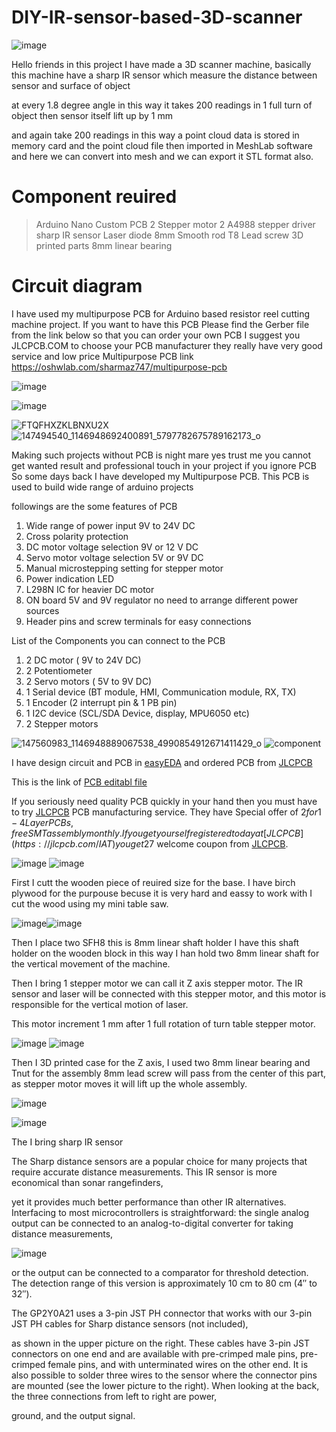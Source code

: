 # DIY-IR-sensor-based-3D-scanner

![image](https://user-images.githubusercontent.com/19898602/149886156-3b7f4e16-ebcf-42cf-9cf9-9ec615e64d51.png)


Hello friends in this project I have made a 3D scanner machine, basically this machine have a sharp IR sensor which measure the distance between sensor and surface of object 

at every 1.8 degree angle in this way it takes 200 readings in 1 full turn of object then sensor itself lift up by 1 mm 

and again take 200 readings in this way a point cloud data is stored in memory card and the point cloud file then imported in MeshLab software and here we can convert into mesh and we can export it STL format also.

# Component reuired

> Arduino Nano
> Custom PCB
> 2 Stepper motor
> 2 A4988 stepper driver
> sharp IR sensor
> Laser diode
> 8mm Smooth rod
> T8 Lead screw
> 3D printed parts
> 8mm linear bearing

# Circuit diagram

I have used my multipurpose PCB for Arduino based resistor reel cutting machine project. If you want to have this PCB
Please find the Gerber file from the link below so that you can order your own PCB
I suggest you JLCPCB.COM to choose your PCB manufacturer they really have very good service and low price
Multipurpose PCB link https://oshwlab.com/sharmaz747/multipurpose-pcb

![image](https://user-images.githubusercontent.com/19898602/147902257-944dde5c-a1d4-4965-8f19-e7afe7c55594.png)


![image](https://user-images.githubusercontent.com/19898602/147902264-771d306d-764e-43c0-839d-90a81e485e16.png)


![FTQFHXZKLBNXU2X](https://user-images.githubusercontent.com/19898602/122632825-db9b8e80-d0f2-11eb-8281-3239f1275adc.jpg)
![147494540_1146948692400891_5797782675789162173_o](https://user-images.githubusercontent.com/19898602/122632834-ee15c800-d0f2-11eb-9385-0bcb4b05119a.jpg)

Making such projects without PCB is night mare yes trust me
you cannot get wanted result and professional touch in your project if you ignore PCB
So some days back I have developed my Multipurpose PCB.
This PCB is used to build wide range of arduino projects 

followings are the some features of PCB

1. Wide range of power input 9V to 24V DC
2. Cross polarity protection
3. DC motor voltage selection 9V or 12 V DC
4. Servo motor voltage selection 5V or 9V DC
5. Manual microstepping setting for stepper motor
6. Power indication LED
7. L298N IC for heavier DC motor
8. ON board 5V and 9V regulator no need to arrange different power sources
9. Header pins and screw terminals for easy connections

List of the Components you can connect to the PCB

1. 2 DC motor ( 9V to 24V DC)
2. 2 Potentiometer
3. 2 Servo motors ( 5V to 9V DC)
4. 1 Serial device (BT module, HMI, Communication module, RX, TX)
5. 1 Encoder (2 interrupt pin & 1 PB pin)
6. 1 I2C device (SCL/SDA Device, display, MPU6050 etc)
7. 2 Stepper motors

![147560983_1146948889067538_4990854912671411429_o](https://user-images.githubusercontent.com/19898602/122632848-fff76b00-d0f2-11eb-955e-207472be636d.jpg)
![component](https://user-images.githubusercontent.com/19898602/122632849-01289800-d0f3-11eb-970a-53fc1b6e0b58.jpg)


I have design circuit and PCB in [easyEDA](https://easyeda.com/) and ordered PCB from [JLCPCB](https://jlcpcb.com/IAT )

This is the link of [PCB editabl file](https://oshwlab.com/sharmaz747/multipurpose-pcb)

If you seriously need quality PCB quickly in your hand then you must have to try [JLCPCB](https://jlcpcb.com/IAT ) PCB manufacturing service.
They have Special offer of $2 for 1-4 Layer PCBs, free SMT assembly monthly.
If you get yourself registered today at [JLCPCB](https://jlcpcb.com/IAT ) you get 27$ welcome coupon from [JLCPCB](https://jlcpcb.com/IAT ).

![image](https://user-images.githubusercontent.com/19898602/149887107-a4f3293e-a376-431d-94e5-d3458f0addd0.png)
![image](https://user-images.githubusercontent.com/19898602/149887168-4885e005-098d-4268-9d34-8bb4e06b21d2.png)

First I cutt the wooden piece of reuired size for the base.
I have birch plywood for the purpouse becuse it is very hard and eassy to work with
I cut the wood using my mini table saw.

![image](https://user-images.githubusercontent.com/19898602/149887520-1e6e4226-1b39-45f8-8f15-56077c2792dd.png)![image](https://user-images.githubusercontent.com/19898602/149887592-e37dfd7c-ac39-4b4e-a96e-3e4dea9d58bd.png)


Then I place two SFH8 this is 8mm linear shaft holder
I have this shaft holder on the wooden block
in this way I han hold two 8mm linear shaft for the vertical movement 
of the machine.

Then I bring 1 stepper motor we can call it Z axis stepper motor.
The IR sensor and laser will be connected with this stepper motor, and this motor is responsible for the 
vertical motion of laser.

This motor increment 1 mm after 1 full rotation of turn table stepper motor.

![image](https://user-images.githubusercontent.com/19898602/149888026-ac224faf-19fa-4c60-ae34-040573ba6da8.png)
![image](https://user-images.githubusercontent.com/19898602/149888298-6d8964f5-0027-4fc3-a11c-2494898842cd.png)


Then I 3D printed case for the Z axis, I used two 8mm linear bearing and Tnut for the assembly
8mm lead screw will pass from the center of this part,
as stepper motor moves it will lift up the whole assembly.

![image](https://user-images.githubusercontent.com/19898602/149888698-4a1d1bc5-ea3e-4428-9b1f-122cba66d1ad.png)

![image](https://user-images.githubusercontent.com/19898602/149888759-86f82048-3256-43c9-b69e-73c9b100f397.png)


The I bring sharp IR sensor 

The Sharp distance sensors are a popular choice for many projects that require accurate distance measurements. This IR sensor is more economical than sonar rangefinders, 

yet it provides much better performance than other IR alternatives. Interfacing to most microcontrollers is straightforward: the single analog output can be connected to an analog-to-digital converter for taking distance measurements, 


![image](https://user-images.githubusercontent.com/19898602/149888913-be23fdbd-1452-4d35-980f-2db2ebde7024.png)


or the output can be connected to a comparator for threshold detection. The detection range of this version is approximately 10 cm to 80 cm (4″ to 32″).

The GP2Y0A21 uses a 3-pin JST PH connector that works with our 3-pin JST PH cables for Sharp distance sensors (not included), 

as shown in the upper picture on the right. These cables have 3-pin JST connectors on one end and are available with pre-crimped male pins, pre-crimped female pins, and with unterminated wires on the other end. It is also possible to solder three wires to the sensor where the connector pins are mounted (see the lower picture to the right). When looking at the back, the three connections from left to right are power, 

ground, and the output signal.






